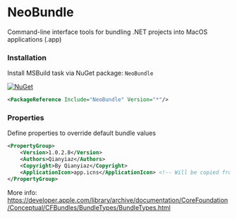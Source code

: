 # NeoBundle

Command-line interface tools for bundling .NET projects into MacOS applications (.app)

### Installation

Install MSBuild task via NuGet package: `NeoBundle`

[![NuGet](https://img.shields.io/nuget/v/NeoBundle.svg)](https://www.nuget.org/packages/NeoBundle/)

```xml
<PackageReference Include="NeoBundle" Version="*"/>
```

### Properties

Define properties to override default bundle values

```xml
<PropertyGroup>
    <Version>1.0.2.8</Version>
    <Authors>Qianyiaz</Authors>
    <Copyright>By Qianyiaz</Copyright>
    <ApplicationIcon>app.icns</ApplicationIcon> <!-- Will be copied from output directory -->
</PropertyGroup>
```

More info: https://developer.apple.com/library/archive/documentation/CoreFoundation/Conceptual/CFBundles/BundleTypes/BundleTypes.html
